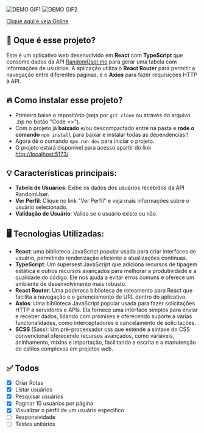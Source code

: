 ![DEMO GIF1](src/assets/demo1.gif)
![DEMO GIF2](src/assets/demo2.gif)

[Clique aqui e veja Online](https://github.com/drewdomi/)

## 💭 Oque é esse projeto?
Este é um aplicativo web desenvolvido em **React** com **TypeScript** que consome dados da API [RandomUser.me](https://randomuser.me/) para gerar uma tabela com informações de usuários. A aplicação utiliza o **React Router** para permitir a navegação entre diferentes páginas, e o **Axios** para fazer requisições HTTP à API.

## 🔥 Como instalar esse projeto?
- Primeiro baixe o repositório (seja por `git clone` ou através do arquivo .zip no botão "Code <>").
- Com o projeto já **baixado** e/ou descompactado entre na pasta e **rode o comando** `npm install` para baixar e instalar todas as dependencias!!
- Agora dê o comando `npm run dev` para iniciar o projeto.
- O projeto estará disponível para acesso apartir do link [http://localhost:5173/](http://localhost:5173/).

## 💡 Características principais:
- **Tabela de Usuários**: Exibe os dados dos usuários recebidos da API RandomUser.
- **Ver Perfil**: Clique no link "Ver Perfil" e veja mais informações sobre o usuário selecionado.
- **Validação de Usuário**: Valida se o usuário existe ou não.

## 🖥️ Tecnologias Utilizadas:
- **React**: uma biblioteca JavaScript popular usada para criar interfaces de usuário, permitindo renderização eficiente e atualizações contínuas.
- **TypeScript**: Um supersest JavaScript que adiciona recursos de tipagem estática e outros recursos avançados para melhorar a produtividade e a qualidade do código. Ele nos ajuda a evitar erros comuns e oferece um ambiente de desenvolvimento mais robusto.
- **React Router**: Uma poderosa biblioteca de roteamento para React que facilita a navegação e o gerenciamento de URL dentro do aplicativo.
- **Axios**: Uma biblioteca JavaScript popular usada para fazer solicitações HTTP a servidores e APIs. Ela fornece uma interface simples para enviar e receber dados, lidando com promises e oferecendo suporte a várias funcionalidades, como interceptadores e cancelamento de solicitações.
- **SCSS** (Sass): Um pré-processador css que estende a sintaxe do CSS convencional oferecendo recursos avançados, como variáveis, aninhamento, mixins e importação, facilitando a escrita e a manutenção de estilos complexos em projetos web.

## ✅ Todos
- [x] Criar Rotas
- [x] Listar usuários
- [x] Pesquisar usuários 
- [x] Paginar 10 usuários por página
- [x] Visualizar o perfil de um usuário especifico
- [ ] Responsividade
- [ ] Testes unitários
